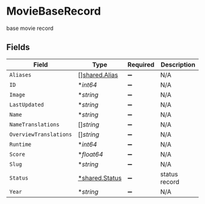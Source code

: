 # MovieBaseRecord

base movie record


## Fields

| Field                                           | Type                                            | Required                                        | Description                                     |
| ----------------------------------------------- | ----------------------------------------------- | ----------------------------------------------- | ----------------------------------------------- |
| `Aliases`                                       | [][shared.Alias](../../models/shared/alias.md)  | :heavy_minus_sign:                              | N/A                                             |
| `ID`                                            | **int64*                                        | :heavy_minus_sign:                              | N/A                                             |
| `Image`                                         | **string*                                       | :heavy_minus_sign:                              | N/A                                             |
| `LastUpdated`                                   | **string*                                       | :heavy_minus_sign:                              | N/A                                             |
| `Name`                                          | **string*                                       | :heavy_minus_sign:                              | N/A                                             |
| `NameTranslations`                              | []*string*                                      | :heavy_minus_sign:                              | N/A                                             |
| `OverviewTranslations`                          | []*string*                                      | :heavy_minus_sign:                              | N/A                                             |
| `Runtime`                                       | **int64*                                        | :heavy_minus_sign:                              | N/A                                             |
| `Score`                                         | **float64*                                      | :heavy_minus_sign:                              | N/A                                             |
| `Slug`                                          | **string*                                       | :heavy_minus_sign:                              | N/A                                             |
| `Status`                                        | [*shared.Status](../../models/shared/status.md) | :heavy_minus_sign:                              | status record                                   |
| `Year`                                          | **string*                                       | :heavy_minus_sign:                              | N/A                                             |